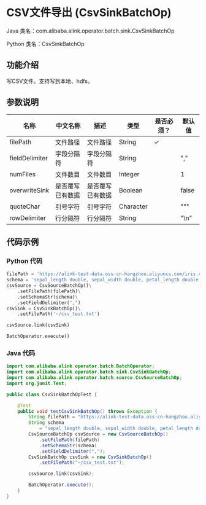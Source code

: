 # CSV文件导出 (CsvSinkBatchOp)
Java 类名：com.alibaba.alink.operator.batch.sink.CsvSinkBatchOp

Python 类名：CsvSinkBatchOp


## 功能介绍
写CSV文件。支持写到本地、hdfs。

## 参数说明
| 名称 | 中文名称 | 描述 | 类型 | 是否必须？ | 默认值 |
| --- | --- | --- | --- | --- | --- |
| filePath | 文件路径 | 文件路径 | String | ✓ |  |
| fieldDelimiter | 字段分隔符 | 字段分隔符 | String |  | "," |
| numFiles | 文件数目 | 文件数目 | Integer |  | 1 |
| overwriteSink | 是否覆写已有数据 | 是否覆写已有数据 | Boolean |  | false |
| quoteChar | 引号字符 | 引号字符 | Character |  | "\"" |
| rowDelimiter | 行分隔符 | 行分隔符 | String |  | "\n" |

## 代码示例

### Python 代码

```python
filePath = 'https://alink-test-data.oss-cn-hangzhou.aliyuncs.com/iris.csv'
schema = 'sepal_length double, sepal_width double, petal_length double, petal_width double, category string'
csvSource = CsvSourceBatchOp()\
    .setFilePath(filePath)\
    .setSchemaStr(schema)\
    .setFieldDelimiter(",")
csvSink = CsvSinkBatchOp()\
    .setFilePath('~/csv_test.txt')

csvSource.link(csvSink)

BatchOperator.execute()
```
### Java 代码
```java
import com.alibaba.alink.operator.batch.BatchOperator;
import com.alibaba.alink.operator.batch.sink.CsvSinkBatchOp;
import com.alibaba.alink.operator.batch.source.CsvSourceBatchOp;
import org.junit.Test;

public class CsvSinkBatchOpTest {

	@Test
	public void testCsvSinkBatchOp() throws Exception {
		String filePath = "https://alink-test-data.oss-cn-hangzhou.aliyuncs.com/iris.csv";
		String schema
			= "sepal_length double, sepal_width double, petal_length double, petal_width double, category string";
		CsvSourceBatchOp csvSource = new CsvSourceBatchOp()
			.setFilePath(filePath)
			.setSchemaStr(schema)
			.setFieldDelimiter(",");
		CsvSinkBatchOp csvSink = new CsvSinkBatchOp()
			.setFilePath("~/csv_test.txt");

		csvSource.link(csvSink);

		BatchOperator.execute();
	}
}

```

